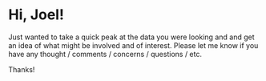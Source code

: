 # Hi, Joel!

Just wanted to take a quick peak at the data you were looking and and get an idea of what might be involved and of interest.  Please let me know if you have any thought / comments / concerns / questions / etc.

Thanks!
